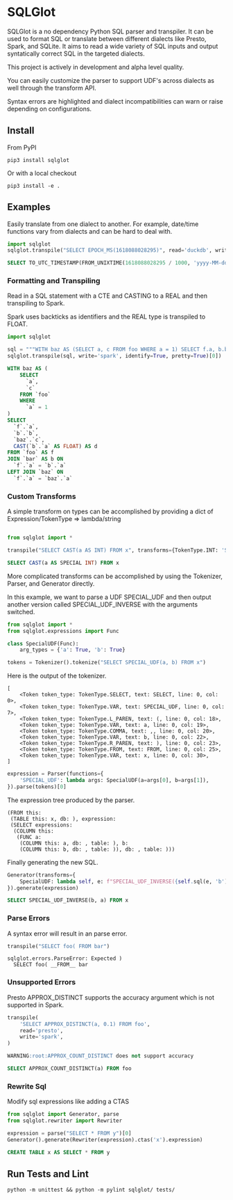 # SQLGlot

SQLGlot is a no dependency Python SQL parser and transpiler. It can be used to format SQL or translate between different dialects like Presto, Spark, and SQLite. It aims to read a wide variety of SQL inputs and output syntatically correct SQL in the targeted dialects.

This project is actively in development and alpha level quality.

You can easily customize the parser to support UDF's across dialects as well through the transform API.

Syntax errors are highlighted and dialect incompatibilities can warn or raise depending on configurations.

## Install
From PyPI

```
pip3 install sqlglot
```

Or with a local checkout

```
pip3 install -e .
```

## Examples
Easily translate from one dialect to another. For example, date/time functions vary from dialects and can be hard to deal with.

```python
import sqlglot
sqlglot.transpile("SELECT EPOCH_MS(1618088028295)", read='duckdb', write='hive')
```

```sql
SELECT TO_UTC_TIMESTAMP(FROM_UNIXTIME(1618088028295 / 1000, 'yyyy-MM-dd HH:mm:ss'), 'UTC')
```

### Formatting and Transpiling
Read in a SQL statement with a CTE and CASTING to a REAL and then transpiling to Spark.

Spark uses backticks as identifiers and the REAL type is transpiled to FLOAT.

```python
import sqlglot

sql = """WITH baz AS (SELECT a, c FROM foo WHERE a = 1) SELECT f.a, b.b, baz.c, CAST("b"."a" AS REAL) d FROM foo f JOIN bar b ON f.a = b.a LEFT JOIN baz ON f.a = baz.a"""
sqlglot.transpile(sql, write='spark', identify=True, pretty=True)[0])
```

```sql
WITH baz AS (
    SELECT
      `a`,
      `c`
    FROM `foo`
    WHERE
      `a` = 1
)
SELECT
  `f`.`a`,
  `b`.`b`,
  `baz`.`c`,
  CAST(`b`.`a` AS FLOAT) AS d
FROM `foo` AS f
JOIN `bar` AS b ON
  `f`.`a` = `b`.`a`
LEFT JOIN `baz` ON
  `f`.`a` = `baz`.`a`
```

### Custom Transforms
A simple transform on types can be accomplished by providing a dict of Expression/TokenType => lambda/string
```python

from sqlglot import *

transpile("SELECT CAST(a AS INT) FROM x", transforms={TokenType.INT: 'SPECIAL INT'})[0]
```

```sql
SELECT CAST(a AS SPECIAL INT) FROM x
```

More complicated transforms can be accomplished by using the Tokenizer, Parser, and Generator directly.

In  this example, we want to parse a UDF SPECIAL_UDF and then output another version called SPECIAL_UDF_INVERSE with the arguments switched.

```python
from sqlglot import *
from sqlglot.expressions import Func

class SpecialUDF(Func):
    arg_types = {'a': True, 'b': True}

tokens = Tokenizer().tokenize("SELECT SPECIAL_UDF(a, b) FROM x")
```
Here is the output of the tokenizer.

```
[
    <Token token_type: TokenType.SELECT, text: SELECT, line: 0, col: 0>,
    <Token token_type: TokenType.VAR, text: SPECIAL_UDF, line: 0, col: 7>,
    <Token token_type: TokenType.L_PAREN, text: (, line: 0, col: 18>,
    <Token token_type: TokenType.VAR, text: a, line: 0, col: 19>,
    <Token token_type: TokenType.COMMA, text: ,, line: 0, col: 20>,
    <Token token_type: TokenType.VAR, text: b, line: 0, col: 22>,
    <Token token_type: TokenType.R_PAREN, text: ), line: 0, col: 23>,
    <Token token_type: TokenType.FROM, text: FROM, line: 0, col: 25>,
    <Token token_type: TokenType.VAR, text: x, line: 0, col: 30>,
]

```
```python
expression = Parser(functions={
    'SPECIAL_UDF': lambda args: SpecialUDF(a=args[0], b=args[1]),
}).parse(tokens)[0]
```

The expression tree produced by the parser.

```
(FROM this:
 (TABLE this: x, db: ), expression:
 (SELECT expressions:
  (COLUMN this:
   (FUNC a:
    (COLUMN this: a, db: , table: ), b:
    (COLUMN this: b, db: , table: )), db: , table: )))
```

Finally generating the new SQL.

```python
Generator(transforms={
    SpecialUDF: lambda self, e: f"SPECIAL_UDF_INVERSE({self.sql(e, 'b')}, {self.sql(e, 'a')})"
}).generate(expression)
```

```sql
SELECT SPECIAL_UDF_INVERSE(b, a) FROM x
```

### Parse Errors
A syntax error will result in an parse error.
```python
transpile("SELECT foo( FROM bar")
```
```
sqlglot.errors.ParseError: Expected )
  SELECT foo( __FROM__ bar
```
### Unsupported Errors
Presto APPROX_DISTINCT supports the accuracy argument which is not supported in Spark.

```python
transpile(
    'SELECT APPROX_DISTINCT(a, 0.1) FROM foo',
    read='presto',
    write='spark',
)
```

```sql
WARNING:root:APPROX_COUNT_DISTINCT does not support accuracy

SELECT APPROX_COUNT_DISTINCT(a) FROM foo
```

### Rewrite Sql
Modify sql expressions like adding a CTAS

```python
from sqlglot import Generator, parse
from sqlglot.rewriter import Rewriter

expression = parse("SELECT * FROM y")[0]
Generator().generate(Rewriter(expression).ctas('x').expression)
```

```sql
CREATE TABLE x AS SELECT * FROM y
```

## Run Tests and Lint
```python -m unittest && python -m pylint sqlglot/ tests/```
